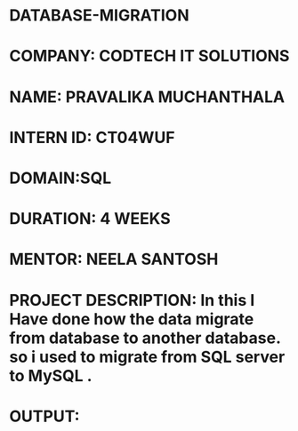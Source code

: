 # DATABASE-MIGRATION



# COMPANY: CODTECH IT SOLUTIONS

# NAME: PRAVALIKA MUCHANTHALA

# INTERN ID: CT04WUF

# DOMAIN:SQL

# DURATION: 4 WEEKS

# MENTOR: NEELA SANTOSH

# PROJECT DESCRIPTION:  In this I Have done how the data migrate from database to another database. so i used to migrate from SQL server to MySQL .

# OUTPUT:



